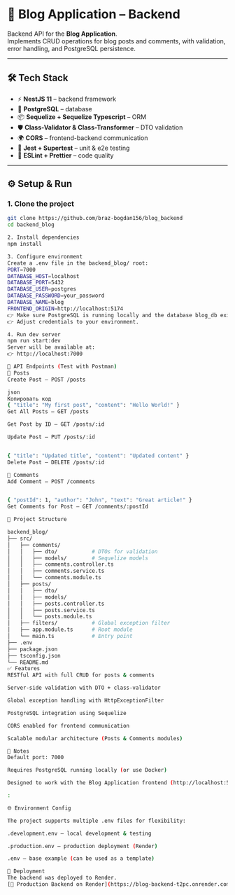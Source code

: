 # 📝 Blog Application – Backend

Backend API for the **Blog Application**.  
Implements CRUD operations for blog posts and comments, with validation, error handling, and PostgreSQL persistence.

---

## 🛠 Tech Stack
- ⚡ **NestJS 11** – backend framework  
- 🐘 **PostgreSQL** – database  
- 📦 **Sequelize + Sequelize Typescript** – ORM  
- 🛡 **Class-Validator & Class-Transformer** – DTO validation  
- 🌍 **CORS** – frontend-backend communication  
- 🔧 **Jest + Supertest** – unit & e2e testing  
- 📝 **ESLint + Prettier** – code quality  

---

## ⚙️ Setup & Run

### 1. Clone the project
```bash
git clone https://github.com/braz-bogdan156/blog_backend
cd backend_blog

2. Install dependencies
npm install

3. Configure environment
Create a .env file in the backend_blog/ root:
PORT=7000
DATABASE_HOST=localhost
DATABASE_PORT=5432
DATABASE_USER=postgres
DATABASE_PASSWORD=your_password
DATABASE_NAME=blog
FRONTEND_ORIGIN=http://localhost:5174
👉 Make sure PostgreSQL is running locally and the database blog_db exists.
👉 Adjust credentials to your environment.

4. Run dev server
npm run start:dev
Server will be available at:
👉 http://localhost:7000

📌 API Endpoints (Test with Postman)
🔹 Posts
Create Post – POST /posts

json
Копировать код
{ "title": "My first post", "content": "Hello World!" }
Get All Posts – GET /posts

Get Post by ID – GET /posts/:id

Update Post – PUT /posts/:id


{ "title": "Updated title", "content": "Updated content" }
Delete Post – DELETE /posts/:id

🔹 Comments
Add Comment – POST /comments


{ "postId": 1, "author": "John", "text": "Great article!" }
Get Comments for Post – GET /comments/:postId

📂 Project Structure

backend_blog/
├── src/
│   ├── comments/
│   │   ├── dto/           # DTOs for validation
│   │   ├── models/        # Sequelize models
│   │   ├── comments.controller.ts
│   │   ├── comments.service.ts
│   │   └── comments.module.ts
│   ├── posts/
│   │   ├── dto/           
│   │   ├── models/        
│   │   ├── posts.controller.ts
│   │   ├── posts.service.ts
│   │   └── posts.module.ts
│   ├── filters/           # Global exception filter
│   ├── app.module.ts      # Root module
│   └── main.ts            # Entry point
├── .env
├── package.json
├── tsconfig.json
└── README.md
✅ Features
RESTful API with full CRUD for posts & comments

Server-side validation with DTO + class-validator

Global exception handling with HttpExceptionFilter

PostgreSQL integration using Sequelize

CORS enabled for frontend communication

Scalable modular architecture (Posts & Comments modules)

🚀 Notes
Default port: 7000

Requires PostgreSQL running locally (or use Docker)

Designed to work with the Blog Application frontend (http://localhost:5174)

:

🌐 Environment Config

The project supports multiple .env files for flexibility:

.development.env – local development & testing

.production.env – production deployment (Render)

.env – base example (can be used as a template)

🚀 Deployment
The backend was deployed to Render.
[🚀 Production Backend on Render](https://blog-backend-t2pc.onrender.com)